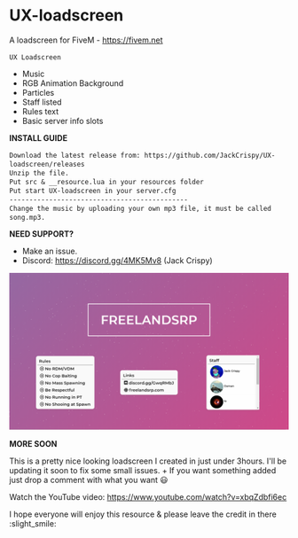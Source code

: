 # UX-loadscreen
A loadscreen for FiveM - https://fivem.net

```
UX Loadscreen
```

* Music
* RGB Animation Background
* Particles
* Staff listed
* Rules text
* Basic server info slots

**INSTALL GUIDE**
```
Download the latest release from: https://github.com/JackCrispy/UX-loadscreen/releases
Unzip the file.
Put src & __resource.lua in your resources folder
Put start UX-loadscreen in your server.cfg
---------------------------------------------
Change the music by uploading your own mp3 file, it must be called song.mp3.
```

**NEED SUPPORT?**
* Make an issue.
* Discord: https://discord.gg/4MK5Mv8 (Jack Crispy)

![Background is RGB](/github/loadscreen-1.PNG)

**MORE SOON**

This is a pretty nice looking loadscreen I created in just under 3hours. 
I'll be updating it soon to fix some small issues. + If you want something added just drop a comment with what you want :smiley:
 
Watch the YouTube video: https://www.youtube.com/watch?v=xbqZdbfi6ec


I hope everyone will enjoy this resource & please leave the credit in there :slight_smile: 
